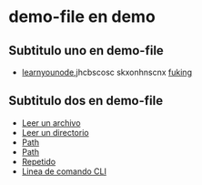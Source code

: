 # demo-file en demo

## Subtitulo uno en demo-file
* [learnyounode](https://github.com/workshopper/learnyounode),jhcbscosc
skxonhnscnx [fuking](http://wikipedia.org)

## Subtitulo dos en demo-file
* [Leer un archivo](https://nodejs.org/api/fs.html#fs_fs_readfile_path_options_callback)
* [Leer un directorio](https://nodejs.org/api/fs.html#fs_fs_readdir_path_options_callback)
* [Path](https://nodejs.org/api/path.html)
* [Path](www.nodejs.org/api/path.html)
* [Repetido](https://nodejs.org/api/path.html)
* [Linea de comando CLI](https://medium.com/netscape/a-guide-to-create-a-nodejs-command-line-package-c2166ad0452ex)
